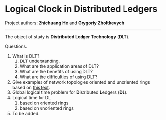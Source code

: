 # Logical Clock in Distributed Ledgers

Project authors:
**Zhichuang He** and **Grygoriy Zholtkevych**

----

The object of study is **Distributed Ledger Technology** (**DLT**).

Questions.

1. What is DLT?
    1. DLT understanding.
    2. What are the application areas of DLT?
    3. What are the benefits of using DLT?
    4. What are the difficulties of using DLT?
2. Give examples of network topologies oriented and unoriented rings based on [this text](https://github.com/gzholtkevych/Logical-Clock-in-Distributed-Ledgers/blob/main/Content/DLT.md). 
6. Global logical time problem for **D**istributed **L**edgers (**DL**).
7. Logical time for DL
   1.  based on oriented rings
   2.  based on unoriented rings
9. To be added.
